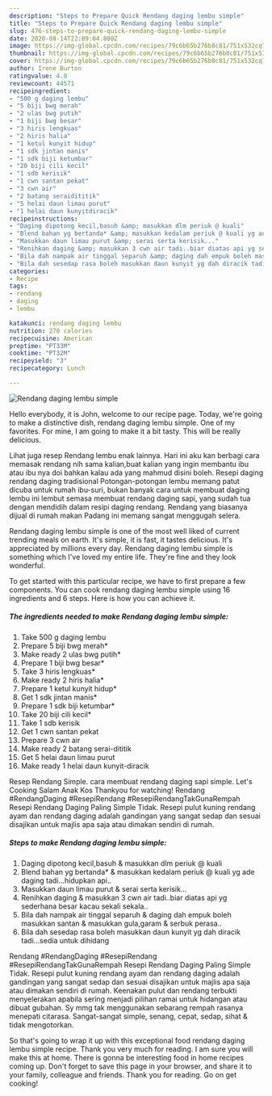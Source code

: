 ```yaml
---
description: "Steps to Prepare Quick Rendang daging lembu simple"
title: "Steps to Prepare Quick Rendang daging lembu simple"
slug: 476-steps-to-prepare-quick-rendang-daging-lembu-simple
date: 2020-08-14T22:09:04.800Z
image: https://img-global.cpcdn.com/recipes/79c6b65b276b8c81/751x532cq70/rendang-daging-lembu-simple-resipi-foto-utama.jpg
thumbnail: https://img-global.cpcdn.com/recipes/79c6b65b276b8c81/751x532cq70/rendang-daging-lembu-simple-resipi-foto-utama.jpg
cover: https://img-global.cpcdn.com/recipes/79c6b65b276b8c81/751x532cq70/rendang-daging-lembu-simple-resipi-foto-utama.jpg
author: Irene Burton
ratingvalue: 4.8
reviewcount: 44571
recipeingredient:
- "500 g daging lembu"
- "5 biji bwg merah"
- "2 ulas bwg putih"
- "1 biji bwg besar"
- "3 hiris lengkuas"
- "2 hiris halia"
- "1 ketul kunyit hidup"
- "1 sdk jintan manis"
- "1 sdk biji ketumbar"
- "20 biji cili kecil"
- "1 sdb kerisik"
- "1 cwn santan pekat"
- "3 cwn air"
- "2 batang seraidititik"
- "5 helai daun limau purut"
- "1 helai daun kunyitdiracik"
recipeinstructions:
- "Daging dipotong kecil,basuh &amp; masukkan dlm periuk @ kuali"
- "Blend bahan yg bertanda* &amp; masukkan kedalam periuk @ kuali yg ade daging tadi...hidupkan api.."
- "Masukkan daun limau purut &amp; serai serta kerisik..."
- "Renihkan daging &amp; masukkan 3 cwn air tadi..biar diatas api yg sederhana besar kacau sekali sekala.."
- "Bila dah nampak air tinggal separuh &amp; daging dah empuk boleh masukkan santan &amp; masukkan gula,garam &amp; serbuk perasa.."
- "Bila dah sesedap rasa boleh masukkan daun kunyit yg dah diracik tadi...sedia untuk dihidang"
categories:
- Recipe
tags:
- rendang
- daging
- lembu

katakunci: rendang daging lembu 
nutrition: 270 calories
recipecuisine: American
preptime: "PT33M"
cooktime: "PT32M"
recipeyield: "3"
recipecategory: Lunch

---
```



![Rendang daging lembu simple](https://img-global.cpcdn.com/recipes/79c6b65b276b8c81/751x532cq70/rendang-daging-lembu-simple-resipi-foto-utama.jpg)

Hello everybody, it is John, welcome to our recipe page. Today, we're going to make a distinctive dish, rendang daging lembu simple. One of my favorites. For mine, I am going to make it a bit tasty. This will be really delicious.

Lihat juga resep Rendang lembu enak lainnya. Hari ini aku kan berbagi cara memasak rendang nih sama kalian,buat kalian yang ingin membantu ibu atau ibu nya doi bahkan kalau ada yang mahmud disini boleh. Resepi daging rendang daging tradisional Potongan-potongan lembu memang patut dicuba untuk rumah ibu-suri, bukan banyak cara untuk membuat daging lembu ini lembut semasa membuat rendang daging sapi, yang sudah tua dengan mendidih dalam resipi daging rendang. Rendang yang biasanya dijual di rumah makan Padang ini memang sangat menggugah selera.

Rendang daging lembu simple is one of the most well liked of current trending meals on earth. It's simple, it is fast, it tastes delicious. It's appreciated by millions every day. Rendang daging lembu simple is something which I've loved my entire life. They're fine and they look wonderful.


To get started with this particular recipe, we have to first prepare a few components. You can cook rendang daging lembu simple using 16 ingredients and 6 steps. Here is how you can achieve it.

<!--inarticleads1-->

##### The ingredients needed to make Rendang daging lembu simple:

1. Take 500 g daging lembu
1. Prepare 5 biji bwg merah*
1. Make ready 2 ulas bwg putih*
1. Prepare 1 biji bwg besar*
1. Take 3 hiris lengkuas*
1. Make ready 2 hiris halia*
1. Prepare 1 ketul kunyit hidup*
1. Get 1 sdk jintan manis*
1. Prepare 1 sdk biji ketumbar*
1. Take 20 biji cili kecil*
1. Take 1 sdb kerisik
1. Get 1 cwn santan pekat
1. Prepare 3 cwn air
1. Make ready 2 batang serai-dititik
1. Get 5 helai daun limau purut
1. Make ready 1 helai daun kunyit-diracik


Resep Rendang Simple. cara membuat rendang daging sapi simple. Let&#39;s Cooking Salam Anak Kos Thankyou for watching! Rendang #RendangDaging #ResepiRendang #ResepiRendangTakGunaRempah Resepi Rendang Daging Paling Simple Tidak. Resepi pulut kuning rendang ayam dan rendang daging adalah gandingan yang sangat sedap dan sesuai disajikan untuk majlis apa saja atau dimakan sendiri di rumah. 

<!--inarticleads2-->

##### Steps to make Rendang daging lembu simple:

1. Daging dipotong kecil,basuh &amp; masukkan dlm periuk @ kuali
1. Blend bahan yg bertanda* &amp; masukkan kedalam periuk @ kuali yg ade daging tadi...hidupkan api..
1. Masukkan daun limau purut &amp; serai serta kerisik...
1. Renihkan daging &amp; masukkan 3 cwn air tadi..biar diatas api yg sederhana besar kacau sekali sekala..
1. Bila dah nampak air tinggal separuh &amp; daging dah empuk boleh masukkan santan &amp; masukkan gula,garam &amp; serbuk perasa..
1. Bila dah sesedap rasa boleh masukkan daun kunyit yg dah diracik tadi...sedia untuk dihidang


Rendang #RendangDaging #ResepiRendang #ResepiRendangTakGunaRempah Resepi Rendang Daging Paling Simple Tidak. Resepi pulut kuning rendang ayam dan rendang daging adalah gandingan yang sangat sedap dan sesuai disajikan untuk majlis apa saja atau dimakan sendiri di rumah. Keenakan pulut dan rendang terbukti menyelerakan apabila sering menjadi pilihan ramai untuk hidangan atau dibuat gubahan. Sy mmg tak menggunakan sebarang rempah rasanya menepati citarasa. Sangat-sangat simple, senang, cepat, sedap, sihat &amp; tidak mengotorkan. 

So that's going to wrap it up with this exceptional food rendang daging lembu simple recipe. Thank you very much for reading. I am sure you will make this at home. There is gonna be interesting food in home recipes coming up. Don't forget to save this page in your browser, and share it to your family, colleague and friends. Thank you for reading. Go on get cooking!
